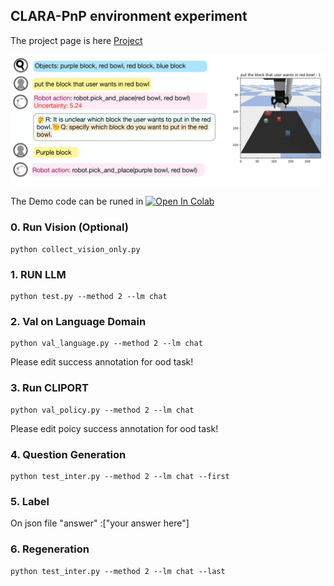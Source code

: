 ## CLARA-PnP environment experiment
The project page is here [Project](https://clararobot.github.io/)

![example](picknplace.jpg)

The Demo code can be runed in
[![Open In Colab](https://colab.research.google.com/assets/colab-badge.svg)](https://colab.research.google.com/github/jeongeun980906/CLARA-PNP-DEMO/blob/master/DEMO_colab.ipynb)

### 0. Run Vision (Optional)
```
python collect_vision_only.py
```
### 1. RUN LLM
```
python test.py --method 2 --lm chat
```

### 2. Val on Language Domain
```
python val_language.py --method 2 --lm chat
```
Please edit success annotation for ood task!
### 3. Run CLIPORT
```
python val_policy.py --method 2 --lm chat
```
Please edit poicy success annotation for ood task!
### 4. Question Generation
```
python test_inter.py --method 2 --lm chat --first
```

### 5. Label
On json file
"answer" :["your answer here"]

### 6. Regeneration
```
python test_inter.py --method 2 --lm chat --last
```


